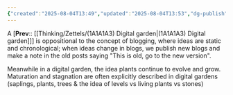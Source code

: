 ```yaml
---
{"created":"2025-08-04T13:49","updated":"2025-08-04T13:53","dg-publish":true,"dg-path":"Zettels/(1A1A1A3A) Digital gardens are not blogs.md","permalink":"/zettels/1-a1-a1-a3-a-digital-gardens-are-not-blogs/","dgPassFrontmatter":true,"noteIcon":"1"}
---
```


A [**Prev**:: [[Thinking/Zettels/(1A1A1A3) Digital garden\|(1A1A1A3) Digital garden]]] is oppositional to the concept of blogging, where ideas are static and chronological; when ideas change in blogs, we publish new blogs and make a note in the old posts saying "This is old, go to the new version". 

Meanwhile in a digital garden, the idea plants continue to evolve and grow. Maturation and stagnation are often explicitly described in digital gardens (saplings, plants, trees & the idea of levels vs living plants vs stones)

